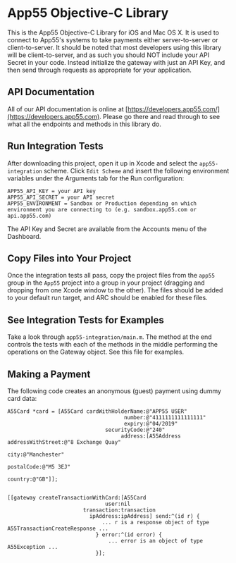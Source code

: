 App55 Objective-C Library
=========================

This is the App55 Objective-C Library for iOS and Mac OS X. It is used to connect to App55's systems to take payments either server-to-server or client-to-server. It should be noted that most developers using this library will be client-to-server, and as such you should NOT include your API Secret in your code. Instead initialize the gateway with just an API Key, and then send through requests as appropriate for your application.

## API Documentation

All of our API documentation is online at [https://developers.app55.com/](https://developers.app55.com). Please go there and read through to see what all the endpoints and methods in this library do.

## Run Integration Tests

After downloading this project, open it up in Xcode and select the ```app55-integration``` scheme. Click ```Edit Scheme``` and insert the following environment variables under the Arguments tab for the Run configuration:

```
APP55_API_KEY = your API key
APP55_API_SECRET = your API secret
APP55_ENVIRONMENT = Sandbox or Production depending on which environment you are connecting to (e.g. sandbox.app55.com or api.app55.com)
```

The API Key and Secret are available from the Accounts menu of the Dashboard.

## Copy Files into Your Project

Once the integration tests all pass, copy the project files from the ```app55``` group in the ```App55``` project into a group in your project (dragging and dropping from one Xcode window to the other). The files should be added to your default run target, and ARC should be enabled for these files.

## See Integration Tests for Examples

Take a look through ```app55-integration/main.m```. The method at the end controls the tests with each of the methods in the middle performing the operations on the Gateway object. See this file for examples.

## Making a Payment

The following code creates an anonymous (guest) payment using dummy card data:

```
A55Card *card = [A55Card cardWithHolderName:@"APP55 USER"
                                     number:@"4111111111111111"
                                     expiry:@"04/2019"
                               securityCode:@"240"
                                    address:[A55Address addressWithStreet:@"8 Exchange Quay"
                                                                     city:@"Manchester"
                                                               postalCode:@"M5 3EJ"
                                                                  country:@"GB"]];


[[gateway createTransactionWithCard:[A55Card
                               user:nil
                        transaction:transaction
                          ipAddress:ipAddress] send:^(id r) {
                              ... r is a response object of type A55TransactionCreateResponse ...
                            } error:^(id error) {
                                ... error is an object of type A55Exception ...
                            }];
```
